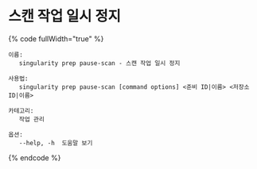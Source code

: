 # 스캔 작업 일시 정지

{% code fullWidth="true" %}
```
이름:
   singularity prep pause-scan - 스캔 작업 일시 정지

사용법:
   singularity prep pause-scan [command options] <준비 ID|이름> <저장소 ID|이름>

카테고리:
   작업 관리

옵션:
   --help, -h  도움말 보기
```
{% endcode %}
